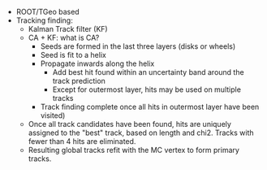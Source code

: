 * ROOT/TGeo based
* Tracking finding:
  * Kalman Track filter (KF)
  * CA + KF: what is CA?
    * Seeds are formed in the last three layers (disks or wheels)
    * Seed is fit to a helix
    * Propagate inwards along the helix
      * Add best hit found within an uncertainty band around the track prediction
      * Except for outermost layer, hits may be used on multiple tracks
    * Track finding complete once all hits in outermost layer have been visited)
  * Once all track candidates have been found, hits are uniquely assigned to the 
    "best" track, based on length and chi2. Tracks with fewer than 4 hits are eliminated.
  * Resulting global tracks refit with the MC vertex to form primary tracks.
